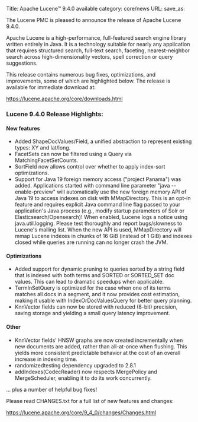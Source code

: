 Title: Apache Lucene™ 9.4.0 available
category: core/news
URL:
save_as:

The Lucene PMC is pleased to announce the release of Apache Lucene 9.4.0.

Apache Lucene is a high-performance, full-featured search engine library written entirely in Java. It is a technology suitable for nearly any application that requires structured search, full-text search, faceting, nearest-neighbor search across high-dimensionality vectors, spell correction or query suggestions.

This release contains numerous bug fixes, optimizations, and improvements, some of which are highlighted below. The release is available for immediate download at:

  <https://lucene.apache.org/core/downloads.html>

### Lucene 9.4.0 Release Highlights:

#### New features

  * Added ShapeDocValues/Field, a unified abstraction to represent existing types: XY and lat/long.
  * FacetSets can now be filtered using a Query via MatchingFacetSetCounts.
  * SortField now allows control over whether to apply index-sort optimizations.
  * Support for Java 19 foreign memory access ("project Panama") was added. Applications started with command line parameter "java --enable-preview" will automatically use the new foreign memory API of Java 19 to access indexes on disk with MMapDirectory. This is an opt-in feature and requires explicit Java command line flag passed to your application's Java process (e.g., modify startup parameters of Solr or Elasticsearch/Opensearch)! When enabled, Lucene logs a notice using java.util.logging. Please test thoroughly and report bugs/slowness to Lucene's mailing list. When the new API is used, MMapDirectory will mmap Lucene indexes in chunks of 16 GiB (instead of 1 GiB) and indexes closed while queries are running can no longer crash the JVM.

#### Optimizations

  * Added support for dynamic pruning to queries sorted by a string field that is indexed with both terms and SORTED or SORTED_SET doc values. This can lead to dramatic speedups when applicable.
  * TermInSetQuery is optimized for the case when one of its terms matches all docs in a segment, and it now provides cost estimation, making it usable with IndexOrDocValuesQuery for better query planning.
  * KnnVector fields can now be stored with reduced (8-bit) precision, saving storage and yielding a small query latency improvement.

#### Other

  * KnnVector fields' HNSW graphs are now created incrementally when new documents are added, rather than all-at-once when flushing. This yields more consistent predictable behavior at the cost of an overall increase in indexing time.
  * randomizedtesting dependency upgraded to 2.8.1
  * addIndexes(CodecReader) now respects MergePolicy and MergeScheduler, enabling it to do its work concurrently.

... plus a number of helpful bug fixes!

Please read CHANGES.txt for a full list of new features and changes:

  <https://lucene.apache.org/core/9_4_0/changes/Changes.html>
